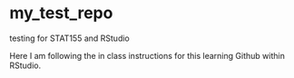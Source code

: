 # my_test_repo
testing for STAT155 and RStudio

Here I am following the in class instructions for this learning Github within RStudio.
